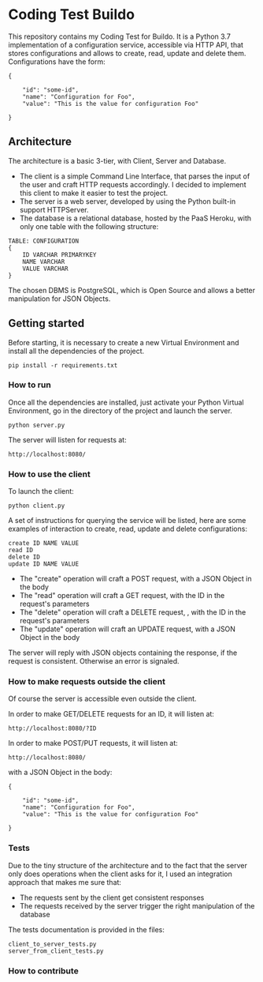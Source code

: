 # Coding Test Buildo
This repository contains my Coding Test for Buildo. It is a Python 3.7 implementation of a configuration service, accessible via
HTTP API, that stores configurations and allows to create, read, update and delete them.
Configurations have the form:

```
{

    "id": "some-id",
    "name": "Configuration for Foo",
    "value": "This is the value for configuration Foo"
    
}
```

## Architecture
The architecture is a basic 3-tier, with Client, Server and Database.

* The client is a simple Command Line Interface, that parses the input of the user and craft HTTP requests accordingly.
  I decided to implement this client to make it easier to test the project.
* The server is a web server, developed by using the Python built-in support HTTPServer. 
* The database is a relational database, hosted by the PaaS Heroku, with only one table with the following structure:

```
TABLE: CONFIGURATION
{
    ID VARCHAR PRIMARYKEY
    NAME VARCHAR
    VALUE VARCHAR
}
```

The chosen DBMS is PostgreSQL, which is Open Source and allows a better manipulation for JSON Objects.

## Getting started
Before starting, it is necessary to create a new Virtual Environment and install all the dependencies of the project.

```
pip install -r requirements.txt
```

### How to run

Once all the dependencies are installed, just activate your Python Virtual Environment, go in the directory of the project
and launch the server.

```
python server.py
```

The server will listen for requests at:

```
http://localhost:8080/
```

### How to use the client

To launch the client:

```
python client.py
```

A set of instructions for querying the service will be listed, here are some examples of interaction to create,
read, update and delete configurations:

```
create ID NAME VALUE
read ID
delete ID
update ID NAME VALUE
```

* The "create" operation will craft a POST request, with a JSON Object in the body
* The "read" operation will craft a GET request, with the ID in the request's parameters
* The "delete" operation will craft a DELETE request, , with the ID in the request's parameters
* The "update" operation will craft an UPDATE request, with a JSON Object in the body

The server will reply with JSON objects containing the response, if the request is consistent.
Otherwise an error is signaled.

### How to make requests outside the client

Of course the server is accessible even outside the client.

In order to make GET/DELETE requests for an ID, it will listen at:

```
http://localhost:8080/?ID
```

In order to make POST/PUT requests, it will listen at:

```
http://localhost:8080/
```

with a JSON Object in the body:

```
{

    "id": "some-id",
    "name": "Configuration for Foo",
    "value": "This is the value for configuration Foo"
    
}
```

### Tests

Due to the tiny structure of the architecture and to the fact that the server only does operations when the
client asks for it, I used an integration approach that makes me sure that:

* The requests sent by the client get consistent responses
* The requests received by the server trigger the right manipulation of the database

The tests documentation is provided in the files:

```
client_to_server_tests.py
server_from_client_tests.py
```

### How to contribute
